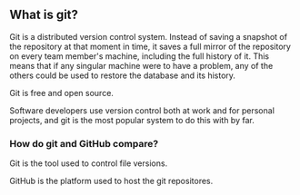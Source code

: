 ## What is git?

Git is a distributed version control system. Instead of saving a snapshot of the repository at that moment in time, it saves a full mirror of the repository on every team member's machine, including the full history of it. This means that if any singular machine were to have a problem, any of the others could be used to restore the database and its history. 

Git is free and open source. 

Software developers use version control both at work and for personal projects, and git is the most popular system to do this with by far. 

### How do git and GitHub compare?

Git is the tool used to control file versions.

GitHub is the platform used to host the git repositores.
